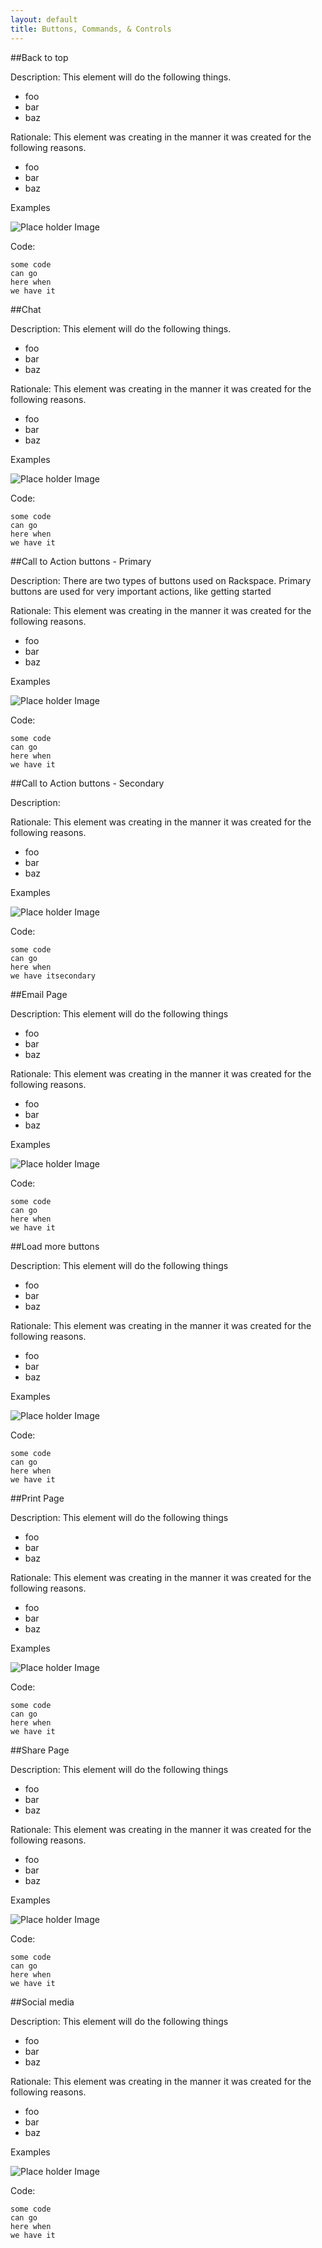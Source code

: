 ```yaml
---
layout: default
title: Buttons, Commands, & Controls
---
```


##Back to top

Description: This element will do the following things.

+ foo
+ bar
+ baz

Rationale: This element was creating in the manner it was created for the following reasons.

+ foo
+ bar
+ baz

Examples

![Place holder Image](http://661e6836b63b088a7194-8404ab6323d66566ebf14bcccd1cd3f9.r61.cf1.rackcdn.com/Placeholder.png)

Code:
	
    some code
    can go 
    here when 
    we have it


##Chat

Description: This element will do the following things.

+ foo
+ bar
+ baz

Rationale: This element was creating in the manner it was created for the following reasons.

+ foo
+ bar
+ baz

Examples

![Place holder Image](http://661e6836b63b088a7194-8404ab6323d66566ebf14bcccd1cd3f9.r61.cf1.rackcdn.com/Placeholder.png)

Code:
	
    some code
    can go 
    here when 
    we have it


##Call to Action buttons - Primary

Description: There are two types of buttons used on Rackspace. Primary buttons are used for very important actions, like getting started

Rationale: This element was creating in the manner it was created for the following reasons.

+ foo
+ bar
+ baz

Examples

![Place holder Image](http://661e6836b63b088a7194-8404ab6323d66566ebf14bcccd1cd3f9.r61.cf1.rackcdn.com/Placeholder.png)

Code:
	
    some code
    can go 
    here when 
    we have it

##Call to Action buttons - Secondary

Description: 

Rationale: This element was creating in the manner it was created for the following reasons.

+ foo
+ bar
+ baz

Examples

![Place holder Image](http://661e6836b63b088a7194-8404ab6323d66566ebf14bcccd1cd3f9.r61.cf1.rackcdn.com/Placeholder.png)

Code:
    
    some code
    can go 
    here when 
    we have itsecondary

##Email Page

Description: This element will do the following things

+ foo
+ bar
+ baz

Rationale: This element was creating in the manner it was created for the following reasons.

+ foo
+ bar
+ baz

Examples

![Place holder Image](http://661e6836b63b088a7194-8404ab6323d66566ebf14bcccd1cd3f9.r61.cf1.rackcdn.com/Placeholder.png)

Code:
	
    some code
    can go 
    here when 
    we have it


##Load more buttons

Description: This element will do the following things

+ foo
+ bar
+ baz

Rationale: This element was creating in the manner it was created for the following reasons.

+ foo
+ bar
+ baz

Examples

![Place holder Image](http://661e6836b63b088a7194-8404ab6323d66566ebf14bcccd1cd3f9.r61.cf1.rackcdn.com/Placeholder.png)

Code:
    
    some code
    can go 
    here when 
    we have it

##Print Page

Description: This element will do the following things

+ foo
+ bar
+ baz

Rationale: This element was creating in the manner it was created for the following reasons.

+ foo
+ bar
+ baz

Examples

![Place holder Image](http://661e6836b63b088a7194-8404ab6323d66566ebf14bcccd1cd3f9.r61.cf1.rackcdn.com/Placeholder.png)

Code:
    
    some code
    can go 
    here when 
    we have it

##Share Page

Description: This element will do the following things

+ foo
+ bar
+ baz

Rationale: This element was creating in the manner it was created for the following reasons.

+ foo
+ bar
+ baz

Examples

![Place holder Image](http://661e6836b63b088a7194-8404ab6323d66566ebf14bcccd1cd3f9.r61.cf1.rackcdn.com/Placeholder.png)

Code:
    
    some code
    can go 
    here when 
    we have it

##Social media

Description: This element will do the following things

+ foo
+ bar
+ baz

Rationale: This element was creating in the manner it was created for the following reasons.

+ foo
+ bar
+ baz

Examples

![Place holder Image](http://661e6836b63b088a7194-8404ab6323d66566ebf14bcccd1cd3f9.r61.cf1.rackcdn.com/Placeholder.png)

Code:
    
    some code
    can go 
    here when 
    we have it
